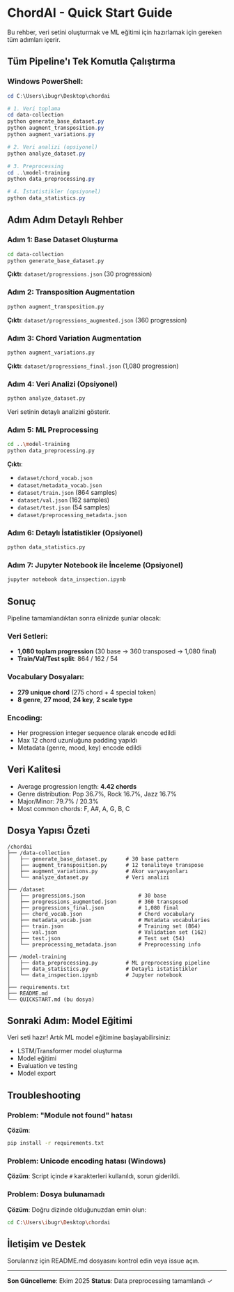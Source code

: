# ChordAI - Quick Start Guide

Bu rehber, veri setini oluşturmak ve ML eğitimi için hazırlamak için gereken tüm adımları içerir.

## Tüm Pipeline'ı Tek Komutla Çalıştırma

### Windows PowerShell:
```powershell
cd C:\Users\ibugr\Desktop\chordai

# 1. Veri toplama
cd data-collection
python generate_base_dataset.py
python augment_transposition.py
python augment_variations.py

# 2. Veri analizi (opsiyonel)
python analyze_dataset.py

# 3. Preprocessing
cd ..\model-training
python data_preprocessing.py

# 4. İstatistikler (opsiyonel)
python data_statistics.py
```

## Adım Adım Detaylı Rehber

### Adım 1: Base Dataset Oluşturma
```bash
cd data-collection
python generate_base_dataset.py
```
**Çıktı**: `dataset/progressions.json` (30 progression)

### Adım 2: Transposition Augmentation
```bash
python augment_transposition.py
```
**Çıktı**: `dataset/progressions_augmented.json` (360 progression)

### Adım 3: Chord Variation Augmentation
```bash
python augment_variations.py
```
**Çıktı**: `dataset/progressions_final.json` (1,080 progression)

### Adım 4: Veri Analizi (Opsiyonel)
```bash
python analyze_dataset.py
```
Veri setinin detaylı analizini gösterir.

### Adım 5: ML Preprocessing
```bash
cd ..\model-training
python data_preprocessing.py
```
**Çıktı**:
- `dataset/chord_vocab.json`
- `dataset/metadata_vocab.json`
- `dataset/train.json` (864 samples)
- `dataset/val.json` (162 samples)
- `dataset/test.json` (54 samples)
- `dataset/preprocessing_metadata.json`

### Adım 6: Detaylı İstatistikler (Opsiyonel)
```bash
python data_statistics.py
```

### Adım 7: Jupyter Notebook ile İnceleme (Opsiyonel)
```bash
jupyter notebook data_inspection.ipynb
```

## Sonuç

Pipeline tamamlandıktan sonra elinizde şunlar olacak:

### Veri Setleri:
- **1,080 toplam progression** (30 base → 360 transposed → 1,080 final)
- **Train/Val/Test split**: 864 / 162 / 54

### Vocabulary Dosyaları:
- **279 unique chord** (275 chord + 4 special token)
- **8 genre**, **27 mood**, **24 key**, **2 scale type**

### Encoding:
- Her progression integer sequence olarak encode edildi
- Max 12 chord uzunluğuna padding yapıldı
- Metadata (genre, mood, key) encode edildi

## Veri Kalitesi

- Average progression length: **4.42 chords**
- Genre distribution: Pop 36.7%, Rock 16.7%, Jazz 16.7%
- Major/Minor: 79.7% / 20.3%
- Most common chords: F, A#, A, G, B, C

## Dosya Yapısı Özeti

```
/chordai
├── /data-collection
│   ├── generate_base_dataset.py      # 30 base pattern
│   ├── augment_transposition.py      # 12 tonaliteye transpose
│   ├── augment_variations.py         # Akor varyasyonları
│   └── analyze_dataset.py            # Veri analizi
│
├── /dataset
│   ├── progressions.json                 # 30 base
│   ├── progressions_augmented.json       # 360 transposed
│   ├── progressions_final.json           # 1,080 final
│   ├── chord_vocab.json                  # Chord vocabulary
│   ├── metadata_vocab.json               # Metadata vocabularies
│   ├── train.json                        # Training set (864)
│   ├── val.json                          # Validation set (162)
│   ├── test.json                         # Test set (54)
│   └── preprocessing_metadata.json       # Preprocessing info
│
├── /model-training
│   ├── data_preprocessing.py         # ML preprocessing pipeline
│   ├── data_statistics.py            # Detaylı istatistikler
│   └── data_inspection.ipynb         # Jupyter notebook
│
├── requirements.txt
├── README.md
└── QUICKSTART.md (bu dosya)
```

## Sonraki Adım: Model Eğitimi

Veri seti hazır! Artık ML model eğitimine başlayabilirsiniz:
- LSTM/Transformer model oluşturma
- Model eğitimi
- Evaluation ve testing
- Model export

## Troubleshooting

### Problem: "Module not found" hatası
**Çözüm**:
```bash
pip install -r requirements.txt
```

### Problem: Unicode encoding hatası (Windows)
**Çözüm**: Script içinde `#` karakterleri kullanıldı, sorun giderildi.

### Problem: Dosya bulunamadı
**Çözüm**: Doğru dizinde olduğunuzdan emin olun:
```bash
cd C:\Users\ibugr\Desktop\chordai
```

## İletişim ve Destek

Sorularınız için README.md dosyasını kontrol edin veya issue açın.

---
**Son Güncelleme**: Ekim 2025
**Status**: Data preprocessing tamamlandı ✓
